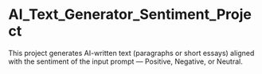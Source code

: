 # AI_Text_Generator_Sentiment_Project
This project generates AI-written text (paragraphs or short essays) aligned with the sentiment of the input prompt — Positive, Negative, or Neutral.
